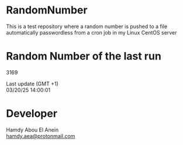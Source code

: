 # RandomNumber    
This is a test repository where a random number is pushed to a file automatically passwordless from a cron job in my Linux CentOS server    
# Random Number of the last run   
3169
      
Last update (GMT +1)    
03/20/25 14:00:01
# Developer    
Hamdy Abou El Anein   
hamdy.aea@protonmail.com
